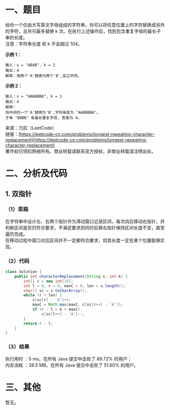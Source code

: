 # 一、题目
给你一个仅由大写英文字母组成的字符串，你可以将任意位置上的字符替换成另外的字符，总共可最多替换 k 次。在执行上述操作后，找到包含重复字母的最长子串的长度。     
注意：字符串长度 和 k 不会超过 104。     
    
**示例 1：**     
```
输入：s = "ABAB", k = 2
输出：4
解释：用两个'A'替换为两个'B',反之亦然。
```
**示例 2：**     
```
输入：s = "AABABBA", k = 1
输出：4
解释：
将中间的一个'A'替换为'B',字符串变为 "AABBBBA"。
子串 "BBBB" 有最长重复字母, 答案为 4。
```
来源：力扣（LeetCode）    
链接：[https://leetcode-cn.com/problems/longest-repeating-character-replacement](https://leetcode-cn.com/problems/longest-repeating-character-replacement)     
著作权归领扣网络所有。商业转载请联系官方授权，非商业转载请注明出处。     
# 二、分析及代码    
## 1. 双指针
### （1）思路
在字符串中设计左、右两个指针作为滑动窗口记录区间，每次向后移动右指针，并判断区间是否仍符合要求，不满足要求则同时后移左指针保持区间长度不变，直至遍历完成。    
在移动过程中窗口对应区间并不一定都符合要求，但其长度一定在某个位置能够实现。         
### （2）代码
```java
class Solution {
    public int characterReplacement(String s, int k) {
        int[] c = new int[26];
        int l = 0, r = 0, maxC = 0, len = s.length();
        char[] sc = s.toCharArray();
        while (r < len) {
            c[sc[r] - 'A']++;
            maxC = Math.max(maxC, c[sc[r++] - 'A']);
            if (r - l > k + maxC)
                c[sc[l++] - 'A']--;
        }
        return r - l;
    }
}
```
### （3）结果
执行用时 ：5 ms，在所有 Java 提交中击败了 89.72% 的用户；    
内存消耗 ：38.5 MB，在所有 Java 提交中击败了 51.60% 的用户。      
# 三、其他
暂无。  
